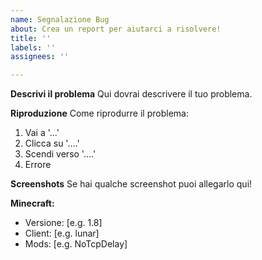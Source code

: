 ```yaml
---
name: Segnalazione Bug
about: Crea un report per aiutarci a risolvere!
title: ''
labels: ''
assignees: ''

---
```


**Descrivi il problema**
Qui dovrai descrivere il tuo problema.

**Riproduzione**
Come riprodurre il problema:
1. Vai a  '...'
2. Clicca su '....'
3. Scendi verso '....'
4. Errore

**Screenshots**
Se hai qualche screenshot puoi allegarlo qui!

**Minecraft:**
 - Versione: [e.g. 1.8]
 - Client: [e.g. lunar]
 - Mods: [e.g. NoTcpDelay]
